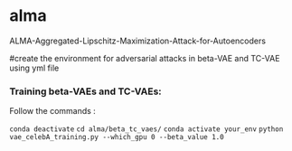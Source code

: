 # alma
ALMA-Aggregated-Lipschitz-Maximization-Attack-for-Autoencoders

#create the environment for adversarial attacks in beta-VAE and TC-VAE using yml file

### Training beta-VAEs and TC-VAEs:

Follow the commands : 

`conda deactivate`
`cd alma/beta_tc_vaes/`
`conda activate your_env`
`python vae_celebA_training.py --which_gpu 0 --beta_value 1.0`


